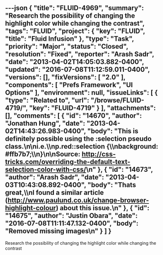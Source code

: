 ---json
{
  "title": "FLUID-4969",
  "summary": "Research the possibility of changing the highlight color while changing the contrast",
  "tags": "FLUID",
  "project": {
    "key": "FLUID",
    "title": "Fluid Infusion"
  },
  "type": "Task",
  "priority": "Major",
  "status": "Closed",
  "resolution": "Fixed",
  "reporter": "Arash Sadr",
  "date": "2013-04-02T14:05:03.882-0400",
  "updated": "2016-07-08T11:12:59.011-0400",
  "versions": [],
  "fixVersions": [
    "2.0"
  ],
  "components": [
    "Prefs Framework",
    "UI Options"
  ],
  "environment": null,
  "issueLinks": [
    {
      "type": "Related to",
      "url": "/browse/FLUID-4719/",
      "key": "FLUID-4719"
    }
  ],
  "attachments": [],
  "comments": [
    {
      "id": "14670",
      "author": "Jonathan Hung",
      "date": "2013-04-02T14:43:26.983-0400",
      "body": "This is definitely possible using the :selection pseudo class.\n\ni.e.\\\np.red::selection {\\\nbackground: #ffb7b7;\\\n}\n\nSource: <http://css-tricks.com/overriding-the-default-text-selection-color-with-css/>\n"
    },
    {
      "id": "14673",
      "author": "Arash Sadr",
      "date": "2013-04-03T10:43:08.892-0400",
      "body": "Thats great,\\\nI found a similar article (<http://www.paulund.co.uk/change-browser-highlight-colour>) about this issue.\n"
    },
    {
      "id": "14675",
      "author": "Justin Obara",
      "date": "2016-07-08T11:11:47.132-0400",
      "body": "Removed missing images\n"
    }
  ]
}
---
Research the possibility of changing the highlight color while changing the contrast

        